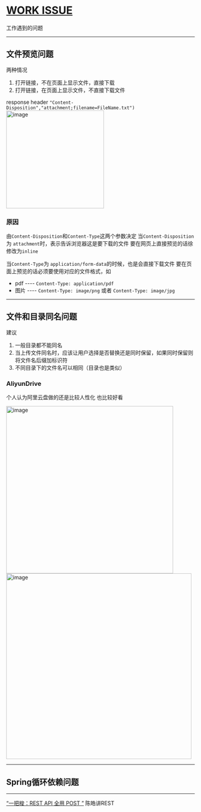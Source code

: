 # [WORK ISSUE](https://github.com/linziyang1106/2022/issues/2)

工作遇到的问题

---

## 文件预览问题
两种情况
1. 打开链接，不在页面上显示文件，直接下载
2. 打开链接，在页面上显示文件，不直接下载文件

response header
`"Content-Disposition","attachment;filename=FileName.txt")`
<img width="261" alt="image" src="https://user-images.githubusercontent.com/54968314/148341226-55e8ac9e-d5ba-4cbe-89cc-143ef1703a39.png">

### 原因
由`Content-Disposition`和`Content-Type`这两个参数决定
当`Content-Disposition`为 `attachment`时，表示告诉浏览器这是要下载的文件
要在网页上直接预览的话徐修改为`inline`

当`Content-Type`为 `application/form-data`的时候，也是会直接下载文件
要在页面上预览的话必须要使用对应的文件格式，如
+ pdf    ---- `Content-Type: application/pdf`
+ 图片  ---- `Content-Type: image/png` 或者 `Content-Type: image/jpg`


---

## 文件和目录同名问题

建议

1. 一般目录都不能同名
2. 当上传文件同名时，应该让用户选择是否替换还是同时保留，如果同时保留则将文件名后缀加标识符
3. 不同目录下的文件名可以相同（目录也是类似）

### AliyunDrive

个人认为阿里云盘做的还是比较人性化 也比较好看

<img width="446" alt="image" src="https://user-images.githubusercontent.com/54968314/148484058-54bb59e2-f6c3-4f7f-9f91-f17cce353cf6.png">
<img width="495" alt="image" src="https://user-images.githubusercontent.com/54968314/148484138-07fa37fc-e601-4481-8e18-9519c2812898.png">


---

## Spring循环依赖问题

---

[“一把梭：REST API 全用 POST ”](https://coolshell.cn/articles/22173.html)
陈皓讲REST